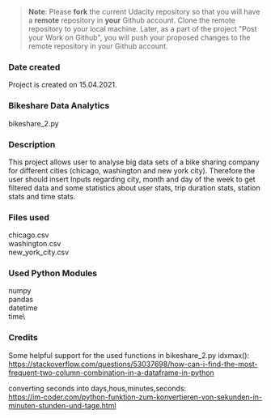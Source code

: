 >**Note**: Please **fork** the current Udacity repository so that you will have a **remote** repository in **your** Github account. Clone the remote repository to your local machine. Later, as a part of the project "Post your Work on Github", you will push your proposed changes to the remote repository in your Github account.

### Date created
Project is created on 15.04.2021.
### Bikeshare Data Analytics
bikeshare_2.py

### Description
This project allows user to analyse big data sets of a bike sharing company for different cities (chicago, washington and new york city).
Therefore the user should insert Inputs regarding city, month and day of the week to get filtered data and some statistics about user stats, trip duration stats, station stats and time stats.
### Files used
chicago.csv\
washington.csv\
new_york_city.csv
### Used Python Modules
numpy\
pandas\
datetime\
time\
### Credits
Some helpful support for the used functions in bikeshare_2.py
idxmax():\
https://stackoverflow.com/questions/53037698/how-can-i-find-the-most-frequent-two-column-combination-in-a-dataframe-in-python

converting seconds into days,hous,minutes,seconds:\
https://im-coder.com/python-funktion-zum-konvertieren-von-sekunden-in-minuten-stunden-und-tage.html

